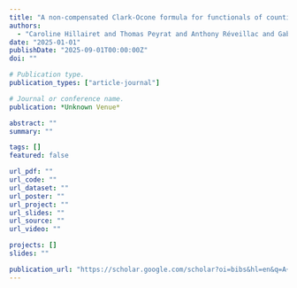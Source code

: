 ```yaml
---
title: "A non-compensated Clark-Ocone formula for functionals of counting processes"
authors:
  - "Caroline Hillairet and Thomas Peyrat and Anthony Réveillac and Gabor Lugosi and Luc Devroye and Simon Briend and Raphaël Forien and Bastian Wiederhold"
date: "2025-01-01"
publishDate: "2025-09-01T00:00:00Z"
doi: ""

# Publication type.
publication_types: ["article-journal"]

# Journal or conference name.
publication: *Unknown Venue*

abstract: ""
summary: ""

tags: []
featured: false

url_pdf: ""
url_code: ""
url_dataset: ""
url_poster: ""
url_project: ""
url_slides: ""
url_source: ""
url_video: ""

projects: []
slides: ""

publication_url: "https://scholar.google.com/scholar?oi=bibs&hl=en&q=A+non-compensated+Clark-Ocone+formula+for+functionals+of+counting+processes"
---
```

